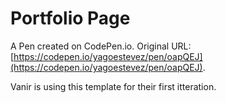 # Portfolio Page

A Pen created on CodePen.io. Original URL: [https://codepen.io/yagoestevez/pen/oapQEJ](https://codepen.io/yagoestevez/pen/oapQEJ).

Vanir is using this template for their first itteration.
